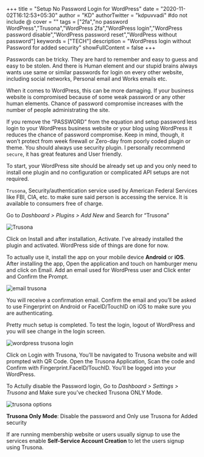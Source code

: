 +++
title = "Setup No Password Login for WordPress"
date = "2020-11-02T16:12:53+05:30"
author = "KD"
authorTwitter = "kdpuvvadi" #do not include @
cover = ""
tags = ["2fa","no password WordPress","Trusona","WordPress 2fa","WordPress login","WordPress password disable","WordPress password reset","WordPress without password"]
keywords = ["TECH"]
description = "WordPress login without Password for added security"
showFullContent = false
+++

Passwords can be tricky. They are hard to remember and easy to guess and easy to be stolen. And there is Human element and our stupid brains always wants use same or similar passwords for login on every other website, including social networks, Personal email and Works emails etc.

When it comes to WordPress, this can be more damaging. If your business website is compromised because of some weak password or any other human elements. Chance of password compromise increases with the number of people administrating the site.

If you remove the “PASSWORD” from the equation and setup password less login to your WordPress business website or your blog using WordPress it reduces the chance of password compromise. Keep in mind, though, it won’t protect from week firewall or Zero-day from poorly coded plugin or theme. You should always use security plugin. I personally recommend `secure`, it has great features and User friendly.

To start, your WordPress site should be already set up and you only need to install one plugin and no configuration or complicated API setups are not required.

`Trusona`, Security/authentication service used by American Federal Services like FBI, CIA, etc. to make sure said person is accessing the service. It is available to consumers free of charge.

Go to *Dashboard > Plugins > Add New* and Search for “Trusona”

![Trusona](https://cdn.puvvadi.me/img/trusona.webp)

Click on Install and after installation, Activate. I’ve already installed the plugin and activated. WordPress side of things are done for now.

To actually use it, install the app on your mobile device **Android** or **iOS**. After installing the app, Open the application and touch on hamburger menu and click on Email. Add an email used for WordPress user and Click enter and Confirm the Prompt.

![email trusona](https://cdn.puvvadi.me/img/trusona-email.webp)

You will receive a confirmation email. Confirm the email and you’ll be asked to use Fingerprint on Android or FaceID/TouchID on iOS to make sure you are authenticating.

Pretty much setup is completed. To test the login, logout of WordPress and you will see change in the login screen.

![wordpress trusona login](https://cdn.puvvadi.me/img/trusona-login-WordPress.webp)

Click on Login with Trusona, You’ll be navigated to Trusona website and will prompted with QR Code. Open the Trusona Application, Scan the code and Confirm with Fingerprint.FaceID/TouchID. You’ll be logged into your WordPress.

To Actully disable the Password login, Go to *Dashboard > Settings > Trusona* and Make sure you’ve checked Trusona ONLY Mode.

![trusona options](https://cdn.puvvadi.me/img/trusona-options.webp)

**Trusona Only Mode**: Disable the password and Only use Trusona for Added security

If are running membership website or users usually signup to use the services enable **Self-Service Account Creation** to let the users signup using Trusona.
